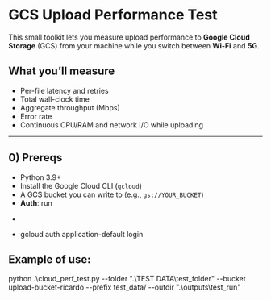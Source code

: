 # GCS Upload Performance Test

This small toolkit lets you measure upload performance to **Google Cloud Storage** (GCS) from your machine while you switch between **Wi-Fi** and **5G**.

## What you’ll measure
- Per-file latency and retries
- Total wall-clock time
- Aggregate throughput (Mbps)
- Error rate
- Continuous CPU/RAM and network I/O while uploading

---

## 0) Prereqs
- Python 3.9+
- Install the Google Cloud CLI (`gcloud`)
- A GCS bucket you can write to (e.g., `gs://YOUR_BUCKET`)
- **Auth**: run
- ```bash
- gcloud auth application-default login

## Example of use:
python .\cloud_perf_test.py 
  --folder ".\TEST DATA\test_folder" 
  --bucket upload-bucket-ricardo 
  --prefix test_data/ 
  --outdir ".\outputs\test_run"



